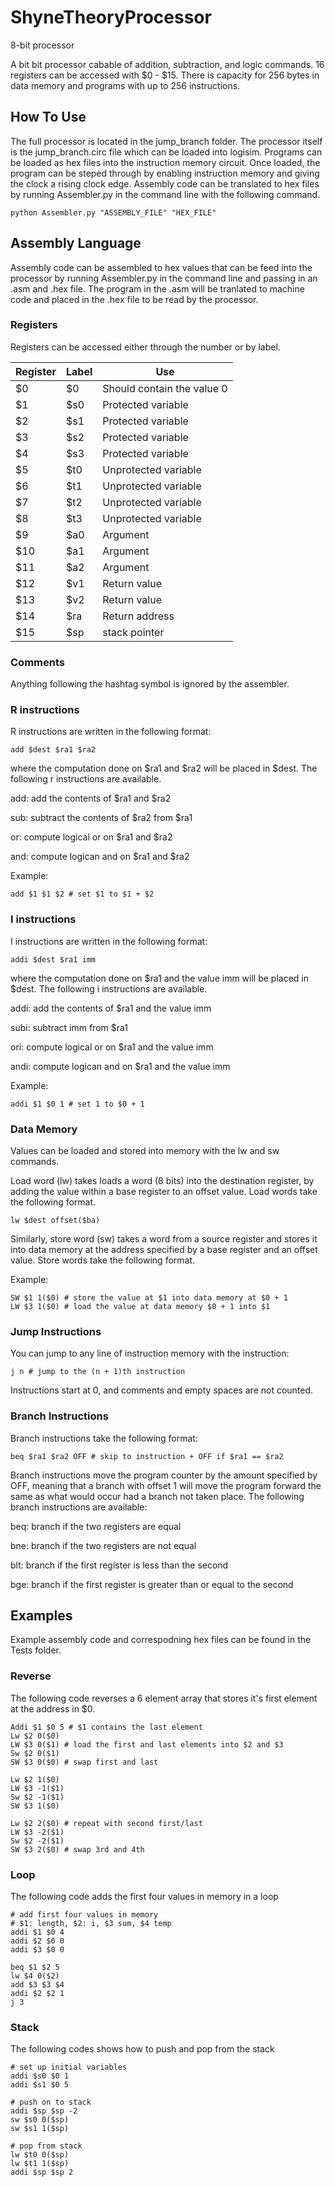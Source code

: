 # ShyneTheoryProcessor
8-bit processor 

A bit bit processor cabable of addition, subtraction, and logic commands. 16 registers can be accessed with $0 - $15. There is capacity for 256 bytes in data memory and programs with up to 256 instructions. 

## How To Use 
The full processor is located in the jump_branch folder. The processor itself is the jump_branch.circ file which can be loaded into logisim. Programs can be loaded as hex files into the instruction memory circuit. Once loaded, the program can be steped through by enabling instruction memory and giving the clock a rising clock edge. Assembly code can be translated to hex files by running Assembler.py in the command line with the following command. 

````
python Assembler.py "ASSEMBLY_FILE" "HEX_FILE"
```` 

## Assembly Language 
Assembly code can be assembled to hex values that can be feed into the processor by running Assembler.py in the command line and passing in an .asm and .hex file. The program in the .asm will be tranlated to machine code and placed in the .hex file to be read by the processor. 

### Registers 
Registers can be accessed either through the number or by label. 

| Register | Label | Use |
| ------------- | ------------- | ------------- |
$0 | $0 | Should contain the value 0 
$1  |$s0 | Protected variable
$2 |$s1 | Protected variable
$3 |$s2 | Protected variable
$4 |$s3 | Protected variable
$5 |$t0 | Unprotected variable
$6 |$t1 | Unprotected variable
$7 |$t2 | Unprotected variable
$8  |$t3 | Unprotected variable
$9 |$a0 | Argument 
$10 |$a1 | Argument
$11 |$a2 | Argument
$12 |$v1 | Return value 
$13 |$v2 | Return value 
$14 |$ra | Return address
$15 |$sp | stack pointer

### Comments 
Anything following the hashtag symbol is ignored by the assembler. 

###  R instructions 
R instructions are written in the following format: 

````
add $dest $ra1 $ra2
```` 

where the computation done on $ra1 and $ra2 will be placed in $dest. The following r instructions are available. 


add: add the contents of $ra1 and $ra2

sub: subtract the contents of $ra2 from $ra1 

or: compute logical or on $ra1 and $ra2 

and: compute logican and on $ra1 and $ra2 

Example: 
````
add $1 $1 $2 # set $1 to $1 + $2 
```` 

###  I instructions 
I instructions are written in the following format: 

````
addi $dest $ra1 imm
```` 

where the computation done on $ra1 and the value imm will be placed in $dest. The following i instructions are available. 


addi: add the contents of $ra1 and the value imm

subi: subtract imm from $ra1

ori: compute logical or on $ra1 and the value imm 

andi: compute logican and on $ra1 and the value imm

Example: 
````
addi $1 $0 1 # set 1 to $0 + 1 
```` 

### Data Memory 
Values can be loaded and stored into memory with the lw and sw commands. 

Load word (lw) takes loads a word (8 bits) into the destination register, by adding the value within a base register to an offset value. Load words take the following format. 
````
lw $dest offset($ba)
```` 

Similarly, store word (sw) takes a word from a source register and stores it into data memory at the address specified by a base register and an offset value. Store words take the following format.

Example: 
````
SW $1 1($0) # store the value at $1 into data memory at $0 + 1 
LW $3 1($0) # load the value at data memory $0 + 1 into $1 
````

### Jump Instructions 
You can jump to any line of instruction memory with the instruction:  
````
j n # jump to the (n + 1)th instruction  
````

Instructions start at 0, and comments and empty spaces are not counted. 

### Branch Instructions 
Branch instructions take the following format: 
````
beq $ra1 $ra2 OFF # skip to instruction + OFF if $ra1 == $ra2 
````

Branch instructions move the program counter by the amount specified by OFF, meaning that a branch with offset 1 will move the program forward the same as what would occur had a branch not taken place. The following branch instructions are available:

beq: branch if the two registers are equal 

bne: branch if the two registers are not equal 

blt: branch if the first register is less than the second 

bge: branch if the first register is greater than or equal to the second 


## Examples 
Example assembly code and correspodning hex files can be found in the Tests folder. 

### Reverse 
The following code reverses a 6 element array that stores it's first element at the address in $0. 

````
Addi $1 $0 5 # $1 contains the last element  
Lw $2 0($0)  
LW $3 0($1) # load the first and last elements into $2 and $3 
Sw $2 0($1) 
SW $3 0($0) # swap first and last 

Lw $2 1($0)  
LW $3 -1($1) 
Sw $2 -1($1) 
SW $3 1($0)  

Lw $2 2($0) # repeat with second first/last 
LW $3 -2($1) 
Sw $2 -2($1)  
SW $3 2($0) # swap 3rd and 4th  
````

### Loop
The following code adds the first four values in memory in a loop 

```` 
# add first four values in memory
# $1: length, $2: i, $3 sum, $4 temp 
addi $1 $0 4 
addi $2 $0 0
addi $3 $0 0 

beq $1 $2 5  
lw $4 0($2)
add $3 $3 $4 
addi $2 $2 1 
j 3 
````

### Stack 
The following codes shows how to push and pop from the stack 

````
# set up initial variables 
addi $s0 $0 1 
addi $s1 $0 5 

# push on to stack 
addi $sp $sp -2 
sw $s0 0($sp)
sw $s1 1($sp)

# pop from stack 
lw $t0 0($sp)
lw $t1 1($sp)
addi $sp $sp 2 
```` 





